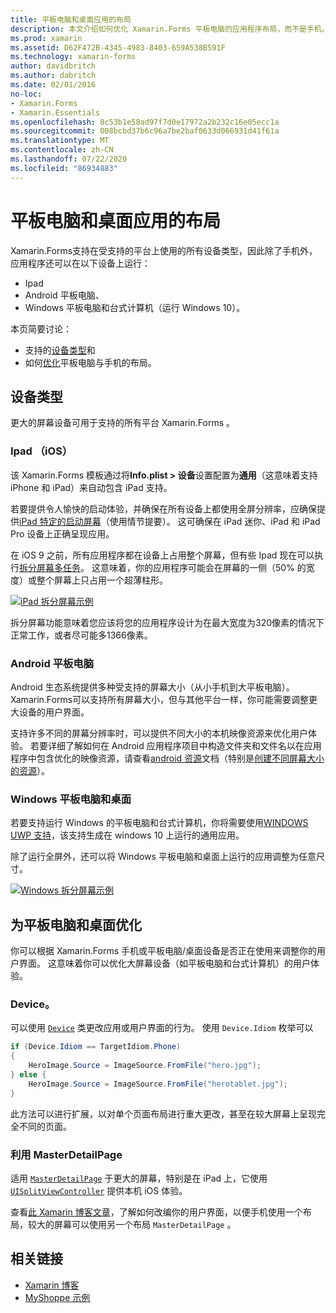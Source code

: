 ```yaml
---
title: 平板电脑和桌面应用的布局
description: 本文介绍如何优化 Xamarin.Forms 平板电脑的应用程序布局，而不是手机。
ms.prod: xamarin
ms.assetid: D62F472B-4345-4983-8403-659A538B591F
ms.technology: xamarin-forms
author: davidbritch
ms.author: dabritch
ms.date: 02/01/2016
no-loc:
- Xamarin.Forms
- Xamarin.Essentials
ms.openlocfilehash: 8c53b1e58ad97f7d0e17972a2b232c16e05ecc1a
ms.sourcegitcommit: 008bcbd37b6c96a7be2baf0633d066931d41f61a
ms.translationtype: MT
ms.contentlocale: zh-CN
ms.lasthandoff: 07/22/2020
ms.locfileid: "86934883"
---
```

# <a name="layout-for-tablet-and-desktop-apps"></a>平板电脑和桌面应用的布局

Xamarin.Forms支持在受支持的平台上使用的所有设备类型，因此除了手机外，应用程序还可以在以下设备上运行：

- Ipad
- Android 平板电脑、
- Windows 平板电脑和台式计算机（运行 Windows 10）。

本页简要讨论：

- 支持的[设备类型](#device-types)和
- 如何[优化](#optimize-for-tablet-and-desktop)平板电脑与手机的布局。

## <a name="device-types"></a>设备类型

更大的屏幕设备可用于支持的所有平台 Xamarin.Forms 。

### <a name="ipads-ios"></a>Ipad （iOS）

该 Xamarin.Forms 模板通过将**Info.plist > 设备**设置配置为**通用**（这意味着支持 iPhone 和 iPad）来自动包含 iPad 支持。

若要提供令人愉快的启动体验，并确保在所有设备上都使用全屏分辨率，应确保提供[iPad 特定的启动屏幕](~/ios/app-fundamentals/images-icons/launch-screens.md)（使用情节提要）。 这可确保在 iPad 迷你、iPad 和 iPad Pro 设备上正确呈现应用。

在 iOS 9 之前，所有应用程序都在设备上占用整个屏幕，但有些 Ipad 现在可以执行[拆分屏幕多任务](~/ios/platform/multitasking.md)。
这意味着，你的应用程序可能会在屏幕的一侧（50% 的宽度）或整个屏幕上只占用一个超薄柱形。

[![iPad 拆分屏幕示例](tablet-images/ipad-sml.png)](tablet-images/ipad.png#lightbox "iPad 拆分屏幕示例")

拆分屏幕功能意味着您应该将您的应用程序设计为在最大宽度为320像素的情况下正常工作，或者尽可能多1366像素。

### <a name="android-tablets"></a>Android 平板电脑

Android 生态系统提供多种受支持的屏幕大小（从小手机到大平板电脑）。 Xamarin.Forms可以支持所有屏幕大小，但与其他平台一样，你可能需要调整更大设备的用户界面。

支持许多不同的屏幕分辨率时，可以提供不同大小的本机映像资源来优化用户体验。
若要详细了解如何在 Android 应用程序项目中构造文件夹和文件名以在应用程序中包含优化的映像资源，请查看[android 资源](~/android/app-fundamentals/resources-in-android/index.md)文档（特别是[创建不同屏幕大小的资源](~/android/app-fundamentals/resources-in-android/resources-for-varying-screens.md)）。

### <a name="windows-tablets-and-desktops"></a>Windows 平板电脑和桌面

若要支持运行 Windows 的平板电脑和台式计算机，你将需要使用[WINDOWS UWP 支持](~/xamarin-forms/platform/windows/installation/index.md)，该支持生成在 windows 10 上运行的通用应用。

除了运行全屏外，还可以将 Windows 平板电脑和桌面上运行的应用调整为任意尺寸。

[![Windows 拆分屏幕示例](tablet-images/splitscreen-sml.png)](tablet-images/splitscreen.png#lightbox "Windows 拆分屏幕示例")

## <a name="optimize-for-tablet-and-desktop"></a>为平板电脑和桌面优化

你可以根据 Xamarin.Forms 手机或平板电脑/桌面设备是否正在使用来调整你的用户界面。 这意味着你可以优化大屏幕设备（如平板电脑和台式计算机）的用户体验。

### <a name="deviceidiom"></a>Device。

可以使用 [`Device`](~/xamarin-forms/platform/device.md) 类更改应用或用户界面的行为。 使用 `Device.Idiom` 枚举可以

```csharp
if (Device.Idiom == TargetIdiom.Phone)
{
    HeroImage.Source = ImageSource.FromFile("hero.jpg");
} else {
    HeroImage.Source = ImageSource.FromFile("herotablet.jpg");
}
```

此方法可以进行扩展，以对单个页面布局进行重大更改，甚至在较大屏幕上呈现完全不同的页面。

### <a name="leverage-masterdetailpage"></a>利用 MasterDetailPage

适用 [`MasterDetailPage`](xref:Xamarin.Forms.MasterDetailPage) 于更大的屏幕，特别是在 iPad 上，它使用 [`UISplitViewController`](xref:UIKit.UISplitViewController) 提供本机 iOS 体验。

查看[此 Xamarin 博客文章](https://devblogs.microsoft.com/xamarin/bringing-xamarin-forms-apps-to-tablets/)，了解如何改编你的用户界面，以便手机使用一个布局，较大的屏幕可以使用另一个布局 `MasterDetailPage` 。

## <a name="related-links"></a>相关链接

- [Xamarin 博客](https://devblogs.microsoft.com/xamarin/bringing-xamarin-forms-apps-to-tablets/)
- [MyShoppe 示例](https://github.com/jamesmontemagno/myshoppe)
